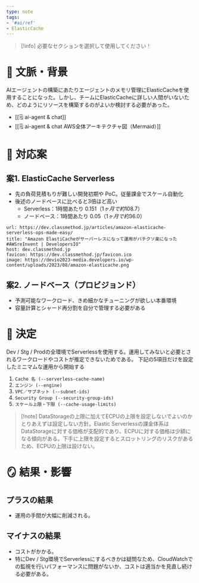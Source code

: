 ```yaml
---
type: note
tags:
- '#ai/ref'
- ElasticCache
---
```

> [!info] 必要なセクションを選択して使用してください！

# 📜 文脈・背景

AIエージェントの構築にあたりエージェントのメモリ管理にElasticCacheを使用することになった。しかし、チームにElasticCacheに詳しい人間がいないため、どのようにリソースを構築するのがよいか検討する必要があった。
- [[🗒️ ai-agent & chat]]
- [[🗒️ ai-agent & chat AWS全体アーキテクチャ図（Mermaid）]]

# 🎨 対応案
## 案1. **ElasticCache Serverless**

- 先の負荷見積もりが難しい開発初期や PoC。従量課金でスケール自動化
- 後述のノードベースに比べると3倍ほど高い
	- Serverless：1時間あたり $0.151（1ヶ月で約$108.7）
	- ノードベース：1時間あたり $0.05 （1ヶ月で約$36.0）
```cardlink
url: https://dev.classmethod.jp/articles/amazon-elasticache-serverless-ops-made-easy/
title: "Amazon ElastiCacheがサーバーレスになって運用がバチクソ楽になった #AWSreInvent | DevelopersIO"
host: dev.classmethod.jp
favicon: https://dev.classmethod.jp/favicon.ico
image: https://devio2023-media.developers.io/wp-content/uploads/2023/08/amazon-elasticache.png
```

## 案2. ノードベース（プロビジョンド）

- 予測可能なワークロード、きめ細かなチューニングが欲しい本番環境
-  容量計算とシャード再分割を自分で管理する必要がある
# 🚀 決定

Dev / Stg / Prodの全環境でServerlessを使用する。運用してみないと必要とされるワークロードやコストが推定できないためである。
下記の5項目だけを設定したミニマムな運用から開始する
 1. `Cache 名 (--serverless-cache-name)`
 2. `エンジン (--engine)`
 3. `VPC／サブネット (--subnet-ids)`
 4. `Security Group (--security-group-ids)`
 5. `スケール上限・下限 (--cache-usage-limits)`

>[!note] DataStorageの上限に加えてECPUの上限を設定しないでよいのか
>とりあえずは設定しない方針。Elastic Serverlessの課金体系はDataStorageに対する価格が支配的であり、ECPUに対する価格は少額になる傾向がある。下手に上限を設定するとスロットリングのリスクがあるため、ECPUの上限は設けない。
# 🪞 結果・影響

## プラスの結果
- 運用の手間が大幅に削減される。

## マイナスの結果
- コストがかかる。
- 特にDev / Stg環境でServerlessにするべきかは疑問なため、CloudWatchでの監視を行いパフォーマンスに問題がないか、コストは適当かを見直し続ける必要がある。


